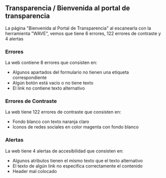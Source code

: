 ## Transparencia / Bienvenida al portal de transparencia

La página "Bienvenida al Portal de Transparencia" al escanearla con la herramienta "WAVE", vemos que tiene 6 errores, 122 errores de contraste y 4 alertas

### Errores
La web contiene 8 errores que consisten en:
 * Algunos apartados del formulario no tienen una etiqueta correspondiente
 * Algún botón está vacío o no tiene texto
 * El link no contiene texto alternativo

### Errores de Contraste
La web tiene 122 errores de contraste que consisten en:
* Fondo blanco con texto naranja claro
* Iconos de redes sociales en color magenta con fondo blanco

### Alertas
La web tiene 4 alertas de accesibilidad que consisten en:
* Algunos atributos tienen el mismo texto que el texto alternativo
* El texto de algún link no especifica correctamente el contenido
* Header mal colocado
